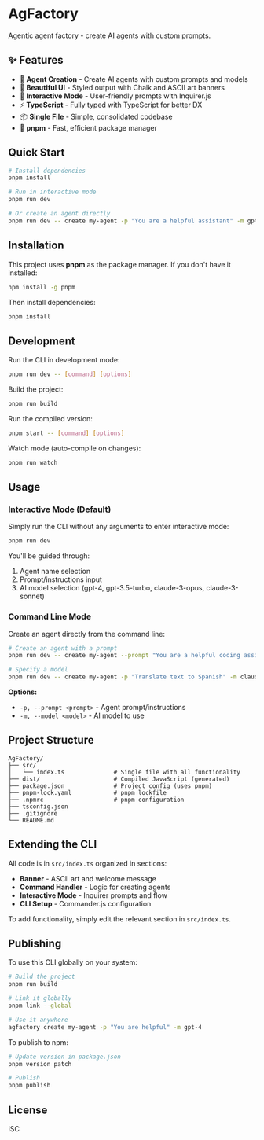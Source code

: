 # AgFactory

Agentic agent factory - create AI agents with custom prompts.

## ✨ Features

- 🤖 **Agent Creation** - Create AI agents with custom prompts and models
- 🎨 **Beautiful UI** - Styled output with Chalk and ASCII art banners
- 🤝 **Interactive Mode** - User-friendly prompts with Inquirer.js
- ⚡ **TypeScript** - Fully typed with TypeScript for better DX
- 📦 **Single File** - Simple, consolidated codebase
- 🚀 **pnpm** - Fast, efficient package manager

## Quick Start

```bash
# Install dependencies
pnpm install

# Run in interactive mode
pnpm run dev

# Or create an agent directly
pnpm run dev -- create my-agent -p "You are a helpful assistant" -m gpt-4
```

## Installation

This project uses **pnpm** as the package manager. If you don't have it installed:

```bash
npm install -g pnpm
```

Then install dependencies:

```bash
pnpm install
```

## Development

Run the CLI in development mode:

```bash
pnpm run dev -- [command] [options]
```

Build the project:

```bash
pnpm run build
```

Run the compiled version:

```bash
pnpm start -- [command] [options]
```

Watch mode (auto-compile on changes):

```bash
pnpm run watch
```

## Usage

### Interactive Mode (Default)

Simply run the CLI without any arguments to enter interactive mode:

```bash
pnpm run dev
```

You'll be guided through:
1. Agent name selection
2. Prompt/instructions input
3. AI model selection (gpt-4, gpt-3.5-turbo, claude-3-opus, claude-3-sonnet)

### Command Line Mode

Create an agent directly from the command line:

```bash
# Create an agent with a prompt
pnpm run dev -- create my-agent --prompt "You are a helpful coding assistant"

# Specify a model
pnpm run dev -- create my-agent -p "Translate text to Spanish" -m claude-3-opus
```

**Options:**
- `-p, --prompt <prompt>` - Agent prompt/instructions
- `-m, --model <model>` - AI model to use

## Project Structure

```
AgFactory/
├── src/
│   └── index.ts              # Single file with all functionality
├── dist/                     # Compiled JavaScript (generated)
├── package.json              # Project config (uses pnpm)
├── pnpm-lock.yaml            # pnpm lockfile
├── .npmrc                    # pnpm configuration
├── tsconfig.json
├── .gitignore
└── README.md
```

## Extending the CLI

All code is in `src/index.ts` organized in sections:

- **Banner** - ASCII art and welcome message
- **Command Handler** - Logic for creating agents
- **Interactive Mode** - Inquirer prompts and flow
- **CLI Setup** - Commander.js configuration

To add functionality, simply edit the relevant section in `src/index.ts`.

## Publishing

To use this CLI globally on your system:

```bash
# Build the project
pnpm run build

# Link it globally
pnpm link --global

# Use it anywhere
agfactory create my-agent -p "You are helpful" -m gpt-4
```

To publish to npm:

```bash
# Update version in package.json
pnpm version patch

# Publish
pnpm publish
```

## License

ISC
